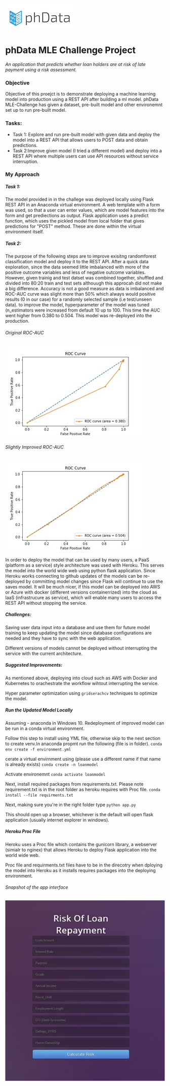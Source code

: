 ![phData Logo](img/phData_color_rgb.jpg "phData Logo")

# phData MLE Challenge Project
*An application that predicts whether loan holders are at risk of late payment using a risk assessment.*

### Objective
Objective of this proejct is to demonstrate deploying a machine learning model into production using a REST API after building a ml model. 
phData MLE-Challenge has given a dataset, pre-built model and other environemnt set up to run pre-built model.

### Tasks:
* Task 1: Explore and run pre-built model with given data and deploy the model into a REST API that allows users to POST data and obtain predictions.
* Task 2:Improve given model (I tried a different model) and deploy into a REST API where multiple users can use API resources without service interruption.

### My Approach
##### Task 1:
The model provided in in the challege was deployed locally using Flask REST API in an Anaconda virtual environment. A web template with a form was used, so that a user can enter values, which are model features into the form
and get prediections as output. Flask application uses a predict function, which uses the pickled model from local folder that gives predictions for "POST" method. These are done within the virtual environment itself.

##### Task 2:
The purpose of the following steps are to improve exisitng randomforest classification model and deploy it to the REST API. After a quick data exploration, since the data seemed little imbalanced with more of the positive outcome variables and less of negative 
outcome variables. However, given trainig and test datset was combined together, shuffled and divided into 80:20 train and test sets althouugh this approcah did not make a big difference. Accuracy is not a good measure 
as data is imbalanced and ROC-AUC curve was slight more than 50% which always would positive results (0 in our case) for a randomly selected sample (i.e test/unseen data).
to improve the model, hyperparameter of the model was tuned (n_estimators were increased from default 10 up to 100. This time the AUC went higher from 0.380 to 0.504. This model was re-deployed into the production.

###### Original ROC-AUC
![Original AUC](img/roc_curve_orig.jpg "Original AUC")

###### Slightly Improved ROC-AUC
![Imp AUC](img/roc_curve_imp.jpg "Imp AUC")

In order to deploy the model that can be used by many users, a PaaS (platform as a service) style architecture was used with Heroku. This serves the model into the world wide web using python flask application. Since Heroku works connecting to 
github updates of the models can be re-deployed by committing model changes since Flask will continue to use the saves model. It will be much nicer, if this model can be deployed into AWS or Azure with docker (different versions containerrized)
into the cloud as IaaS (infrastrucure as service), which will enable many users to access the REST API without stopping the service.

##### Challenges:
Saving user data input into a database and use them for future model training to keep updating the model since database configurations are needed and they have to sync with the web application.

Different versions of models cannot be deployed without interrupting the service with the current architecture.


##### Suggested Improvements:
As mentioned above, deploying into cloud such as AWS with Docker and Kubernetes to orachestrate the workflow wihtout interrupting the service.

Hyper parameter optimization using `gridserachcv` techniques to optimize the model.

##### Run the Updated Model Locally
Assuming  - anaconda in Windows 10. Redeployment of improved model can be run in a conda virtual environment. 

Follow this step to install using YML file, otherwise skip to the next section to create venv.In anaconda propmt run the following (file is in <env-setup> folder). 
`conda env create -f environment.yml`

cerate a virtual envirnment using (please use a different name if that name is already exists)
`conda create -n loanmodel`

Activate environemnt
`conda activate loanmodel`

Next, install required packages from requirements.txt. Please note requirement.txt is in the root folder as heroku requires with Proc file.
`conda install --file requirments.txt`

Next, making sure you're in the right folder type
`python app.py`

This should open up a browser, whichever is the default will open flask application (usually internet explorer in windows).

##### Heroku Proc File

Heroku uses a Proc file which contains the gunicorn library, a webserver (simialr to nginex) that allows Heroku to deploy Flask application into the world wide web.

Proc file and requirments.txt files have to be in the direcotry when dploying the model into Heroku as it installs requires packages into the deploying environment. 

###### Snapshot of the app interface
![App Interface](img/app_frontpage.jpg "App Interface")
